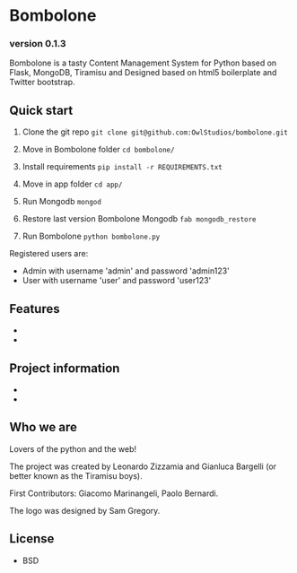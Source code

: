 # Bombolone

### version 0.1.3 ###

Bombolone is a tasty Content Management System for Python based on Flask, MongoDB, 
Tiramisu and Designed based on html5 boilerplate and Twitter bootstrap.

## Quick start

1. Clone the git repo `git clone git@github.com:OwlStudios/bombolone.git`

2. Move in Bombolone folder `cd bombolone/`

3. Install requirements  `pip install -r REQUIREMENTS.txt`

4. Move in app folder `cd app/`

5. Run Mongodb `mongod`

5. Restore last version Bombolone Mongodb `fab mongodb_restore`

6. Run Bombolone `python bombolone.py`

Registered users are:
* Admin with username 'admin' and password 'admin123'
* User with username 'user' and password 'user123'


## Features

* 
* 

## Project information

* 
*

## Who we are

Lovers of the python and the web!

The project was created by Leonardo Zizzamia and Gianluca Bargelli (or better known as the Tiramisu boys). 

First Contributors: Giacomo Marinangeli, Paolo Bernardi.

The logo was designed by Sam Gregory.

## License

* BSD

